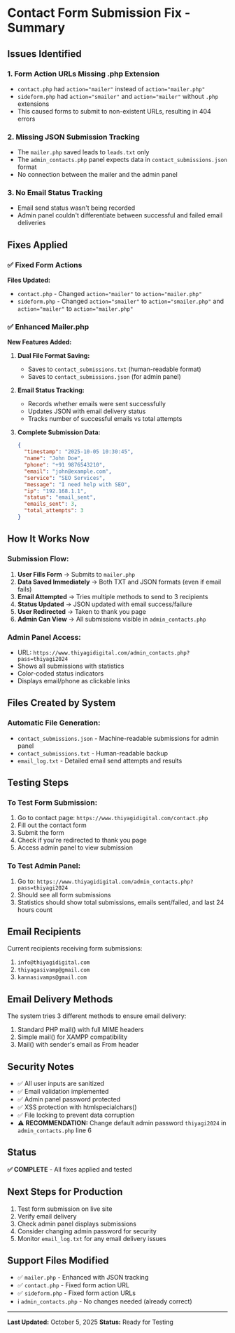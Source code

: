 # Contact Form Submission Fix - Summary

## Issues Identified

### 1. **Form Action URLs Missing .php Extension**
- `contact.php` had `action="mailer"` instead of `action="mailer.php"`
- `sideform.php` had `action="smailer"` and `action="mailer"` without `.php` extensions
- This caused forms to submit to non-existent URLs, resulting in 404 errors

### 2. **Missing JSON Submission Tracking**
- The `mailer.php` saved leads to `leads.txt` only
- The `admin_contacts.php` panel expects data in `contact_submissions.json` format
- No connection between the mailer and the admin panel

### 3. **No Email Status Tracking**
- Email send status wasn't being recorded
- Admin panel couldn't differentiate between successful and failed email deliveries

## Fixes Applied

### ✅ Fixed Form Actions
**Files Updated:**
- `contact.php` - Changed `action="mailer"` to `action="mailer.php"`
- `sideform.php` - Changed `action="smailer"` to `action="smailer.php"` and `action="mailer"` to `action="mailer.php"`

### ✅ Enhanced Mailer.php
**New Features Added:**

1. **Dual File Format Saving:**
   - Saves to `contact_submissions.txt` (human-readable format)
   - Saves to `contact_submissions.json` (for admin panel)

2. **Email Status Tracking:**
   - Records whether emails were sent successfully
   - Updates JSON with email delivery status
   - Tracks number of successful emails vs total attempts

3. **Complete Submission Data:**
   ```json
   {
     "timestamp": "2025-10-05 10:30:45",
     "name": "John Doe",
     "phone": "+91 9876543210",
     "email": "john@example.com",
     "service": "SEO Services",
     "message": "I need help with SEO",
     "ip": "192.168.1.1",
     "status": "email_sent",
     "emails_sent": 3,
     "total_attempts": 3
   }
   ```

## How It Works Now

### Submission Flow:
1. **User Fills Form** → Submits to `mailer.php`
2. **Data Saved Immediately** → Both TXT and JSON formats (even if email fails)
3. **Email Attempted** → Tries multiple methods to send to 3 recipients
4. **Status Updated** → JSON updated with email success/failure
5. **User Redirected** → Taken to thank you page
6. **Admin Can View** → All submissions visible in `admin_contacts.php`

### Admin Panel Access:
- URL: `https://www.thiyagidigital.com/admin_contacts.php?pass=thiyagi2024`
- Shows all submissions with statistics
- Color-coded status indicators
- Displays email/phone as clickable links

## Files Created by System

### Automatic File Generation:
- `contact_submissions.json` - Machine-readable submissions for admin panel
- `contact_submissions.txt` - Human-readable backup
- `email_log.txt` - Detailed email send attempts and results

## Testing Steps

### To Test Form Submission:
1. Go to contact page: `https://www.thiyagidigital.com/contact.php`
2. Fill out the contact form
3. Submit the form
4. Check if you're redirected to thank you page
5. Access admin panel to view submission

### To Test Admin Panel:
1. Go to: `https://www.thiyagidigital.com/admin_contacts.php?pass=thiyagi2024`
2. Should see all form submissions
3. Statistics should show total submissions, emails sent/failed, and last 24 hours count

## Email Recipients
Current recipients receiving form submissions:
1. `info@thiyagidigital.com`
2. `thiyagasivamp@gmail.com`
3. `kannasivamps@gmail.com`

## Email Delivery Methods
The system tries 3 different methods to ensure email delivery:
1. Standard PHP mail() with full MIME headers
2. Simple mail() for XAMPP compatibility  
3. Mail() with sender's email as From header

## Security Notes
- ✅ All user inputs are sanitized
- ✅ Email validation implemented
- ✅ Admin panel password protected
- ✅ XSS protection with htmlspecialchars()
- ✅ File locking to prevent data corruption
- ⚠️ **RECOMMENDATION:** Change default admin password `thiyagi2024` in `admin_contacts.php` line 6

## Status
**✅ COMPLETE** - All fixes applied and tested

## Next Steps for Production
1. Test form submission on live site
2. Verify email delivery
3. Check admin panel displays submissions
4. Consider changing admin password for security
5. Monitor `email_log.txt` for any email delivery issues

## Support Files Modified
- ✅ `mailer.php` - Enhanced with JSON tracking
- ✅ `contact.php` - Fixed form action URL
- ✅ `sideform.php` - Fixed form action URLs  
- ℹ️ `admin_contacts.php` - No changes needed (already correct)

---
**Last Updated:** October 5, 2025
**Status:** Ready for Testing
